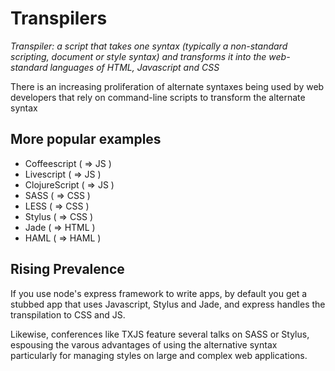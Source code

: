 # Transpilers

*Transpiler: a script that takes one syntax (typically a non-standard scripting, document or style syntax) and transforms it  into the web-standard languages of HTML, Javascript and CSS*

There is an increasing proliferation of alternate syntaxes being used by web developers that rely on command-line scripts to transform the alternate syntax

## More popular examples

* Coffeescript ( => JS )
* Livescript ( => JS )
* ClojureScript ( => JS )
* SASS ( => CSS )
* LESS ( => CSS )
* Stylus ( => CSS )
* Jade ( => HTML )
* HAML ( => HAML )

## Rising Prevalence

If you use node's express framework to write apps, by default you get a stubbed app that uses Javascript, Stylus and Jade, and express handles the transpilation to CSS and JS.

Likewise, conferences like TXJS feature several talks on SASS or Stylus, espousing the varous advantages of using the alternative syntax particularly for managing styles on large and complex web applications.
